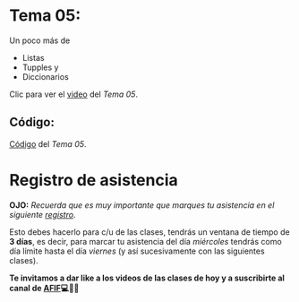  # __Tema 05:__ 
Un poco más de
* Listas
* Tupples y
* Diccionarios


Clic para ver el [video](https://youtu.be/RL37CWFkDdY) del _Tema 05_.


## Código:
[Código](https://github.com/AFIF-UG/Introduccion_a_Python-Curso_Online/blob/main/Clase_03/Codigo_Tema_05.ipynb) del _Tema 05_.



# Registro de asistencia
__OJO:__ _Recuerda que es muy importante que marques tu asistencia en el siguiente [registro](https://docs.google.com/forms/d/e/1FAIpQLSd7mc6a2VI6T8w2IHGXkelj5Kj-7r1ccVBxMzgT3N6Nc4lOTQ/viewform?usp=sf_link)_.

Esto debes hacerlo para c/u de las clases, tendrás un ventana de tiempo de __3 días__, es decir, para marcar tu asistencia del día _miércoles_ tendrás como día límite hasta el día _viernes_ (y así sucesivamente con las siguientes clases).

__Te invitamos a dar like a los videos de las clases de hoy y a suscribirte al canal de [AFIF](https://www.youtube.com/channel/UCCoXhG-Jl1e1VZIezRn8Y3Q):computer::snake::sunglasses:__
